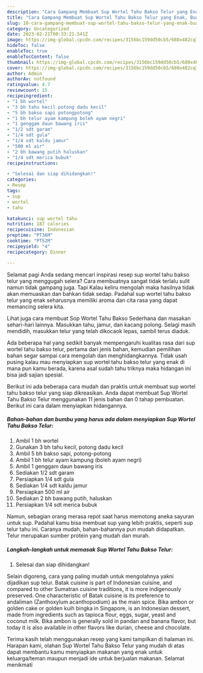 ```yaml
---
description: "Cara Gampang Membuat Sup Wortel Tahu Bakso Telur yang Enak, Buat Buka Puasa}"
title: "Cara Gampang Membuat Sup Wortel Tahu Bakso Telur yang Enak, Buat Buka Puasa}"
slug: 18-cara-gampang-membuat-sup-wortel-tahu-bakso-telur-yang-enak-buat-buka-puasa
category: Uncategorized
date: 2023-02-21T00:33:21.541Z
image: https://img-global.cpcdn.com/recipes/3156bc159dd50cb5/680x482cq70/sup-wortel-tahu-bakso-telur-foto-resep-utama.jpg
hideToc: false
enableToc: true
enableTocContent: false
thumbnail: https://img-global.cpcdn.com/recipes/3156bc159dd50cb5/680x482cq70/sup-wortel-tahu-bakso-telur-foto-resep-utama.jpg
cover: https://img-global.cpcdn.com/recipes/3156bc159dd50cb5/680x482cq70/sup-wortel-tahu-bakso-telur-foto-resep-utama.jpg
author: Admin
authorAv: notfound
ratingvalue: 4.7
reviewcount: 15
recipeingredient:
- "1 bh wortel"
- "3 bh tahu kecil potong dadu kecil"
- "5 bh bakso sapi potongpotong"
- "1 bh telur ayam kampung boleh ayam negri"
- "1 genggam daun bawang iris"
- "1/2 sdt garam"
- "1/4 sdt gula"
- "1/4 sdt kaldu jamur"
- "500 ml air"
- "2 bh bawang putih haluskan"
- "1/4 sdt merica bubuk"
recipeinstructions:

- "Selesai dan siap dihidangkan!"
categories:
- Resep
tags:
- sup
- wortel
- tahu

katakunci: sup wortel tahu 
nutrition: 187 calories
recipecuisine: Indonesian
preptime: "PT36M"
cooktime: "PT52M"
recipeyield: "4"
recipecategory: Dinner

---
```



Selamat pagi Anda sedang mencari inspirasi resep sup wortel tahu bakso telur yang menggugah selera? Cara membuatnya sangat tidak terlalu sulit namun tidak gampang juga. Tapi Kalau keliru mengolah maka hasilnya tidak akan memuaskan dan bahkan tidak sedap. Padahal sup wortel tahu bakso telur yang enak seharusnya memiliki aroma dan cita rasa yang dapat memancing selera kita.


Lihat juga cara membuat Sop Wortel Tahu Bakso Sederhana dan masakan sehari-hari lainnya. Masukkan tahu, jamur, dan kacang polong. Selagi masih mendidih, masukkan telur yang telah dikocaok lepas, sambil terus diaduk.

Ada beberapa hal yang sedikit banyak mempengaruhi kualitas rasa dari sup wortel tahu bakso telur, pertama dari jenis bahan, kemudian pemilihan bahan segar sampai cara mengolah dan menghidangkannya. Tidak usah pusing kalau mau menyiapkan sup wortel tahu bakso telur yang enak di mana pun kamu berada, karena asal sudah tahu triknya maka hidangan ini bisa jadi sajian spesial.


Berikut ini ada beberapa cara mudah dan praktis untuk membuat sup wortel tahu bakso telur yang siap dikreasikan. Anda dapat membuat Sup Wortel Tahu Bakso Telur menggunakan 11 jenis bahan dan 0 tahap pembuatan. Berikut ini cara dalam menyiapkan hidangannya.

<!--inarticleads1-->

##### Bahan-bahan dan bumbu yang harus ada dalam menyiapkan Sup Wortel Tahu Bakso Telur:

1. Ambil 1 bh wortel
1. Gunakan 3 bh tahu kecil, potong dadu kecil
1. Ambil 5 bh bakso sapi, potong-potong
1. Ambil 1 bh telur ayam kampung (boleh ayam negri)
1. Ambil 1 genggam daun bawang iris
1. Sediakan 1/2 sdt garam
1. Persiapkan 1/4 sdt gula
1. Sediakan 1/4 sdt kaldu jamur
1. Persiapkan 500 ml air
1. Sediakan 2 bh bawang putih, haluskan
1. Persiapkan 1/4 sdt merica bubuk


Namun, sebagian orang merasa repot saat harus memotong aneka sayuran untuk sup. Padahal kamu bisa membuat sup yang lebih praktis, seperti sup telur tahu ini. Caranya mudah, bahan-bahannya pun mudah didapatkan. Telur merupakan sumber protein yang mudah dan murah. 

<!--inarticleads2-->

##### Langkah-langkah untuk memasak Sup Wortel Tahu Bakso Telur:


1. Selesai dan siap dihidangkan!

Selain digoreng, cara yang paling mudah untuk mengolahnya yakni dijadikan sup telur. Batak cuisine is part of Indonesian cuisine, and compared to other Sumatran cuisine traditions, it is more indigenously preserved. One characteristic of Batak cuisine is its preference to andaliman (Zanthoxylum acanthopodium) as the main spice. Bika ambon or golden cake or golden kuih bingka in Singapore, is an Indonesian dessert, made from ingredients such as tapioca flour, eggs, sugar, yeast and coconut milk. Bika ambon is generally sold in pandan and banana flavor, but today it is also available in other flavors like durian, cheese and chocolate. 

Terima kasih telah menggunakan resep yang kami tampilkan di halaman ini. Harapan kami, olahan Sup Wortel Tahu Bakso Telur yang mudah di atas dapat membantu kamu menyiapkan makanan yang enak untuk keluarga/teman maupun menjadi ide untuk berjualan makanan. Selamat menikmati
